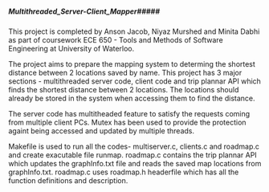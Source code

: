 ##### Multithreaded_Server-Client_Mapper#####
This project is completed by Anson Jacob, Niyaz Murshed and Minita Dabhi as part of coursework ECE 650 - Tools and Methods of Software Engineering at University of Waterloo. 

The project aims to prepare the mapping system to determing the shortest distance between 2 locations saved by name. This project has 3 major sections - multithreaded server code, client code and trip plannar API which finds the shortest distance between 2 locations. The locations should already be stored in the system when accessing them to find the distance. 

The server code has multitheaded feature to satisfy the requests coming from multiple client PCs. Mutex has been used to provide the protection againt being accessed and updated by multiple threads.

Makefile is used to run all the codes- multiserver.c, clients.c and roadmap.c and create exacutable file runmap.
roadmap.c contains the trip plannar API which updates the graphInfo.txt file and reads the saved map locations from graphInfo.txt. roadmap.c uses roadmap.h headerfile which has all the function definitions and description.
